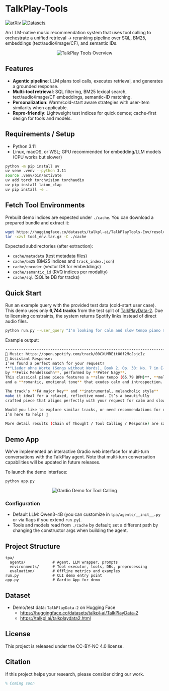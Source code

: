 # TalkPlay-Tools
[![arXiv](https://img.shields.io/badge/arXiv-2510.01698-blue.svg)](https://arxiv.org/abs/2510.01698)
[![Datasets](https://img.shields.io/badge/%F0%9F%A4%97%20Hugging%20Face-Datasets-yellow)](https://huggingface.co/datasets/talkpl-ai/TalkPlayData-2)

An LLM-native music recommendation system that uses tool calling to orchestrate a unified retrieval → reranking pipeline over SQL, BM25, embeddings (text/audio/image/CF), and semantic IDs.

<p align="center">
  <img src="https://i.imgur.com/sWgWXkb.png" alt="TalkPlay Tools Overview">
</p>

## Features

- **Agentic pipeline**: LLM plans tool calls, executes retrieval, and generates a grounded response.
- **Multi-tool retrieval**: SQL filtering, BM25 lexical search, text/audio/image/CF embeddings, semantic-ID matching.
- **Personalization**: Warm/cold-start aware strategies with user-item similarity when applicable.
- **Repro-friendly**: Lightweight test indices for quick demos; cache-first design for tools and models.

## Requirements / Setup

- Python 3.11
- Linux, macOS, or WSL; GPU recommended for embedding/LLM models (CPU works but slower)

```bash
python -m pip install uv
uv venv .venv --python 3.11
source .venv/bin/activate
uv add torch torchvision torchaudio
uv pip install laion_clap
uv pip install -e .
```

## Fetch Tool Environments

Prebuilt demo indices are expected under `./cache`. You can download a prepared bundle and extract it:

```bash
wget https://huggingface.co/datasets/talkpl-ai/TalkPlayTools-Env/resolve/main/tool_env.tar.gz
tar -xzvf tool_env.tar.gz -C ./cache
```

Expected subdirectories (after extraction):

- `cache/metadata` (test metadata files)
- `cache/bm25` (BM25 indices and `track_index.json`)
- `cache/encoder` (vector DB for embeddings)
- `cache/semantic_id` (RVQ indices per modality)
- `cache/sql` (SQLite DB for tracks)

## Quick Start

Run an example query with the provided test data (cold-start user case). This demo uses only **6,744 tracks** from the test split of [TalkPlayData-2](https://huggingface.co/datasets/talkpl-ai/TalkPlayData-2). Due to licensing constraints, the system returns Spotify links instead of direct audio files.

```bash
python run.py --user_query "I'm looking for calm and slow tempo piano music."
```

Example output:

```bash
----------------------------------------------------------------------------------------------------
🎵 Music: https://open.spotify.com/track/00CXUMREit80f2McJsjcIz
🤖 Assistant Response:
I’ve found a perfect match for your request!
**"Lieder ohne Worte (Songs without Words), Book 2, Op. 30: No. 7 in E-flat major"**
by **Felix Mendelssohn**, performed by **Péter Nagy**.
This classical piano piece features a **slow tempo (65.79 BPM)**, **mellow melodies**,
and a **romantic, emotional tone** that exudes calm and introspection.

The track’s **F# major key** and **instrumental, melancholic style**
make it ideal for a relaxed, reflective mood. It’s a beautifully
crafted piece that aligns perfectly with your request for calm and slow piano music.

Would you like to explore similar tracks, or need recommendations for different moods?
I’m here to help! 🎹
----------------------------------------------------------------------------------------------------
More detail results (Chain of Thought / Tool Calling / Response) are saved in ./demo/static
```

## Demo App
We've implemented an interactive Gradio web interface for multi-turn conversations with the TalkPlay agent. Note that multi-turn conversation capabilities will be updated in future releases.

To launch the demo interface:
```
python app.py
```

<p align="center">
  <img src="https://i.imgur.com/uyCUWwF.png" alt="Gardio Demo for Tool Calling">
</p>


### Configuration

- Default LLM: Qwen3-4B (you can customize in `tpa/agents/__init__.py` or via flags if you extend `run.py`).
- Tools and models read from `./cache` by default; set a different path by changing the constructor args when building the agent.

## Project Structure

```
tpa/
  agents/            # Agent, LLM wrapper, prompts
  environments/      # Tool executor, tools, DBs, preprocessing
  evaluation/        # Offline metrics and examples
run.py               # CLI demo entry point
app.py               # Gardio App for demo
```

## Dataset

- Demo/test data: `TalkPlayData-2` on Hugging Face
  - https://huggingface.co/datasets/talkpl-ai/TalkPlayData-2
  - https://talkpl.ai/talkplaydata2.html

## License

This project is released under the CC-BY-NC 4.0 license.

## Citation

If this project helps your research, please consider citing our work.

```bibtex
% Coming soon
```
